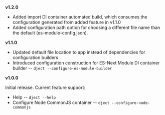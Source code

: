 <!--bl
(filemeta
    (title "Version History"))
/bl-->

**v1.2.0**

- Added import DI container automated build, which consumes the configuration generated from added feature in v1.1.0
- Added configuration path option for choosing a different file name than the default (es-module-config.json).

**v1.1.0**

- Updated default file location to app instead of dependencies for configuration builders
- Introduced configuration construction for ES-Next Module DI container builder -- `dject --configure-es-module-builder`

**v1.0.0**

Initial release. Current feature support:

- Help -- `dject --help`
- Configure Node CommonJS container -- `dject --configure-node-commonjs` 